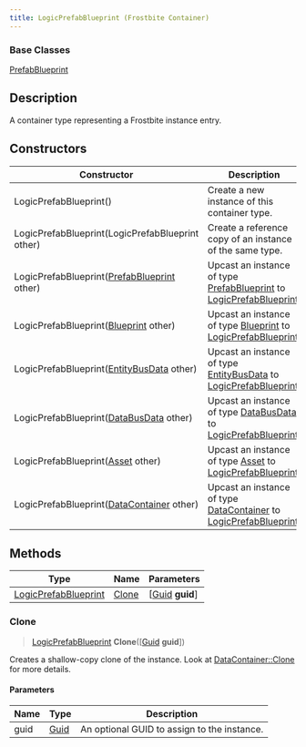 ```yaml
---
title: LogicPrefabBlueprint (Frostbite Container)
---
```

### Base Classes

[PrefabBlueprint](PrefabBlueprint)

## Description

A container type representing a Frostbite instance entry.

## Constructors

| Constructor                                                                     | Description                                                                                                                     |
| ------------------------------------------------------------------------------- | ------------------------------------------------------------------------------------------------------------------------------- |
| LogicPrefabBlueprint()                                                          | Create a new instance of this container type.                                                                                   |
| LogicPrefabBlueprint(LogicPrefabBlueprint other)                                | Create a reference copy of an instance of the same type.                                                                        |
| LogicPrefabBlueprint([PrefabBlueprint](PrefabBlueprint) other)                  | Upcast an instance of type [PrefabBlueprint](PrefabBlueprint) to [LogicPrefabBlueprint](LogicPrefabBlueprint).                  |
| LogicPrefabBlueprint([Blueprint](Blueprint) other)                              | Upcast an instance of type [Blueprint](Blueprint) to [LogicPrefabBlueprint](LogicPrefabBlueprint).                              |
| LogicPrefabBlueprint([EntityBusData](EntityBusData) other)                      | Upcast an instance of type [EntityBusData](EntityBusData) to [LogicPrefabBlueprint](LogicPrefabBlueprint).                      |
| LogicPrefabBlueprint([DataBusData](DataBusData) other)                          | Upcast an instance of type [DataBusData](DataBusData) to [LogicPrefabBlueprint](LogicPrefabBlueprint).                          |
| LogicPrefabBlueprint([Asset](Asset) other)                                      | Upcast an instance of type [Asset](Asset) to [LogicPrefabBlueprint](LogicPrefabBlueprint).                                      |
| LogicPrefabBlueprint([DataContainer](/vext/ref/cls/shr/datacontainer) other) | Upcast an instance of type [DataContainer](/vext/ref/cls/shr/datacontainer) to [LogicPrefabBlueprint](LogicPrefabBlueprint). |

## Methods

| Type                                         | Name            | Parameters                                     |
| -------------------------------------------- | --------------- | ---------------------------------------------- |
| [LogicPrefabBlueprint](LogicPrefabBlueprint) | [Clone](#clone) | \[[Guid](/vext/ref/cls/shr/guid) **guid**\] |

### Clone

> [LogicPrefabBlueprint](LogicPrefabBlueprint) **Clone**(\[[Guid](/vext/ref/cls/shr/guid) **guid**\])

Creates a shallow-copy clone of the instance. Look at [DataContainer::Clone](/vext/ref/cls/shr/datacontainer#clone) for more details.

#### Parameters

| Name | Type         | Description                                 |
| ---- | ------------ | ------------------------------------------- |
| guid | [Guid](Guid) | An optional GUID to assign to the instance. |
